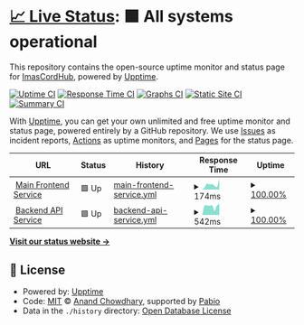 # [📈 Live Status](https://hizumiaoba.github.io/imas-cord-hub-health-monitor/): <!--live status--> **🟩 All systems operational**

This repository contains the open-source uptime monitor and status page for [ImasCordHub](https://imas-cord-hub.vercel.app/), powered by [Upptime](https://github.com/upptime/upptime).

[![Uptime CI](https://github.com/hizumiaoba/imas-cord-hub-health-monitor/workflows/Uptime%20CI/badge.svg)](https://github.com/hizumiaoba/imas-cord-hub-health-monitor/actions?query=workflow%3A%22Uptime+CI%22)
[![Response Time CI](https://github.com/hizumiaoba/imas-cord-hub-health-monitor/workflows/Response%20Time%20CI/badge.svg)](https://github.com/hizumiaoba/imas-cord-hub-health-monitor/actions?query=workflow%3A%22Response+Time+CI%22)
[![Graphs CI](https://github.com/hizumiaoba/imas-cord-hub-health-monitor/workflows/Graphs%20CI/badge.svg)](https://github.com/hizumiaoba/imas-cord-hub-health-monitor/actions?query=workflow%3A%22Graphs+CI%22)
[![Static Site CI](https://github.com/hizumiaoba/imas-cord-hub-health-monitor/workflows/Static%20Site%20CI/badge.svg)](https://github.com/hizumiaoba/imas-cord-hub-health-monitor/actions?query=workflow%3A%22Static+Site+CI%22)
[![Summary CI](https://github.com/hizumiaoba/imas-cord-hub-health-monitor/workflows/Summary%20CI/badge.svg)](https://github.com/hizumiaoba/imas-cord-hub-health-monitor/actions?query=workflow%3A%22Summary+CI%22)

With [Upptime](https://upptime.js.org), you can get your own unlimited and free uptime monitor and status page, powered entirely by a GitHub repository. We use [Issues](https://github.com/upptime/upptime/issues) as incident reports, [Actions](https://github.com/hizumiaoba/imas-cord-hub-health-monitor/actions) as uptime monitors, and [Pages](https://demo.upptime.js.org) for the status page.

<!--start: status pages-->
<!-- This summary is generated by Upptime (https://github.com/upptime/upptime) -->
<!-- Do not edit this manually, your changes will be overwritten -->
<!-- prettier-ignore -->
| URL | Status | History | Response Time | Uptime |
| --- | ------ | ------- | ------------- | ------ |
| <img alt="" src="https://icons.duckduckgo.com/ip3/imas-cord-hub.vercel.app.ico" height="13"> [Main Frontend Service](https://imas-cord-hub.vercel.app/) | 🟩 Up | [main-frontend-service.yml](https://github.com/hizumiaoba/imas-cord-hub-health-monitor/commits/HEAD/history/main-frontend-service.yml) | <details><summary><img alt="Response time graph" src="./graphs/main-frontend-service/response-time-week.png" height="20"> 174ms</summary><br><a href="https://hizumiaoba.github.io/imas-cord-hub-health-monitor/history/main-frontend-service"><img alt="Response time 139" src="https://img.shields.io/endpoint?url=https%3A%2F%2Fraw.githubusercontent.com%2Fhizumiaoba%2Fimas-cord-hub-health-monitor%2FHEAD%2Fapi%2Fmain-frontend-service%2Fresponse-time.json"></a><br><a href="https://hizumiaoba.github.io/imas-cord-hub-health-monitor/history/main-frontend-service"><img alt="24-hour response time 363" src="https://img.shields.io/endpoint?url=https%3A%2F%2Fraw.githubusercontent.com%2Fhizumiaoba%2Fimas-cord-hub-health-monitor%2FHEAD%2Fapi%2Fmain-frontend-service%2Fresponse-time-day.json"></a><br><a href="https://hizumiaoba.github.io/imas-cord-hub-health-monitor/history/main-frontend-service"><img alt="7-day response time 174" src="https://img.shields.io/endpoint?url=https%3A%2F%2Fraw.githubusercontent.com%2Fhizumiaoba%2Fimas-cord-hub-health-monitor%2FHEAD%2Fapi%2Fmain-frontend-service%2Fresponse-time-week.json"></a><br><a href="https://hizumiaoba.github.io/imas-cord-hub-health-monitor/history/main-frontend-service"><img alt="30-day response time 127" src="https://img.shields.io/endpoint?url=https%3A%2F%2Fraw.githubusercontent.com%2Fhizumiaoba%2Fimas-cord-hub-health-monitor%2FHEAD%2Fapi%2Fmain-frontend-service%2Fresponse-time-month.json"></a><br><a href="https://hizumiaoba.github.io/imas-cord-hub-health-monitor/history/main-frontend-service"><img alt="1-year response time 127" src="https://img.shields.io/endpoint?url=https%3A%2F%2Fraw.githubusercontent.com%2Fhizumiaoba%2Fimas-cord-hub-health-monitor%2FHEAD%2Fapi%2Fmain-frontend-service%2Fresponse-time-year.json"></a></details> | <details><summary><a href="https://hizumiaoba.github.io/imas-cord-hub-health-monitor/history/main-frontend-service">100.00%</a></summary><a href="https://hizumiaoba.github.io/imas-cord-hub-health-monitor/history/main-frontend-service"><img alt="All-time uptime 99.99%" src="https://img.shields.io/endpoint?url=https%3A%2F%2Fraw.githubusercontent.com%2Fhizumiaoba%2Fimas-cord-hub-health-monitor%2FHEAD%2Fapi%2Fmain-frontend-service%2Fuptime.json"></a><br><a href="https://hizumiaoba.github.io/imas-cord-hub-health-monitor/history/main-frontend-service"><img alt="24-hour uptime 100.00%" src="https://img.shields.io/endpoint?url=https%3A%2F%2Fraw.githubusercontent.com%2Fhizumiaoba%2Fimas-cord-hub-health-monitor%2FHEAD%2Fapi%2Fmain-frontend-service%2Fuptime-day.json"></a><br><a href="https://hizumiaoba.github.io/imas-cord-hub-health-monitor/history/main-frontend-service"><img alt="7-day uptime 100.00%" src="https://img.shields.io/endpoint?url=https%3A%2F%2Fraw.githubusercontent.com%2Fhizumiaoba%2Fimas-cord-hub-health-monitor%2FHEAD%2Fapi%2Fmain-frontend-service%2Fuptime-week.json"></a><br><a href="https://hizumiaoba.github.io/imas-cord-hub-health-monitor/history/main-frontend-service"><img alt="30-day uptime 100.00%" src="https://img.shields.io/endpoint?url=https%3A%2F%2Fraw.githubusercontent.com%2Fhizumiaoba%2Fimas-cord-hub-health-monitor%2FHEAD%2Fapi%2Fmain-frontend-service%2Fuptime-month.json"></a><br><a href="https://hizumiaoba.github.io/imas-cord-hub-health-monitor/history/main-frontend-service"><img alt="1-year uptime 99.99%" src="https://img.shields.io/endpoint?url=https%3A%2F%2Fraw.githubusercontent.com%2Fhizumiaoba%2Fimas-cord-hub-health-monitor%2FHEAD%2Fapi%2Fmain-frontend-service%2Fuptime-year.json"></a></details>
| <img alt="" src="https://icons.duckduckgo.com/ip3/imas-cord-hub-backend-api.vercel.app.ico" height="13"> [Backend API Service](https://imas-cord-hub-backend-api.vercel.app/api/health) | 🟩 Up | [backend-api-service.yml](https://github.com/hizumiaoba/imas-cord-hub-health-monitor/commits/HEAD/history/backend-api-service.yml) | <details><summary><img alt="Response time graph" src="./graphs/backend-api-service/response-time-week.png" height="20"> 542ms</summary><br><a href="https://hizumiaoba.github.io/imas-cord-hub-health-monitor/history/backend-api-service"><img alt="Response time 555" src="https://img.shields.io/endpoint?url=https%3A%2F%2Fraw.githubusercontent.com%2Fhizumiaoba%2Fimas-cord-hub-health-monitor%2FHEAD%2Fapi%2Fbackend-api-service%2Fresponse-time.json"></a><br><a href="https://hizumiaoba.github.io/imas-cord-hub-health-monitor/history/backend-api-service"><img alt="24-hour response time 676" src="https://img.shields.io/endpoint?url=https%3A%2F%2Fraw.githubusercontent.com%2Fhizumiaoba%2Fimas-cord-hub-health-monitor%2FHEAD%2Fapi%2Fbackend-api-service%2Fresponse-time-day.json"></a><br><a href="https://hizumiaoba.github.io/imas-cord-hub-health-monitor/history/backend-api-service"><img alt="7-day response time 542" src="https://img.shields.io/endpoint?url=https%3A%2F%2Fraw.githubusercontent.com%2Fhizumiaoba%2Fimas-cord-hub-health-monitor%2FHEAD%2Fapi%2Fbackend-api-service%2Fresponse-time-week.json"></a><br><a href="https://hizumiaoba.github.io/imas-cord-hub-health-monitor/history/backend-api-service"><img alt="30-day response time 488" src="https://img.shields.io/endpoint?url=https%3A%2F%2Fraw.githubusercontent.com%2Fhizumiaoba%2Fimas-cord-hub-health-monitor%2FHEAD%2Fapi%2Fbackend-api-service%2Fresponse-time-month.json"></a><br><a href="https://hizumiaoba.github.io/imas-cord-hub-health-monitor/history/backend-api-service"><img alt="1-year response time 559" src="https://img.shields.io/endpoint?url=https%3A%2F%2Fraw.githubusercontent.com%2Fhizumiaoba%2Fimas-cord-hub-health-monitor%2FHEAD%2Fapi%2Fbackend-api-service%2Fresponse-time-year.json"></a></details> | <details><summary><a href="https://hizumiaoba.github.io/imas-cord-hub-health-monitor/history/backend-api-service">100.00%</a></summary><a href="https://hizumiaoba.github.io/imas-cord-hub-health-monitor/history/backend-api-service"><img alt="All-time uptime 100.00%" src="https://img.shields.io/endpoint?url=https%3A%2F%2Fraw.githubusercontent.com%2Fhizumiaoba%2Fimas-cord-hub-health-monitor%2FHEAD%2Fapi%2Fbackend-api-service%2Fuptime.json"></a><br><a href="https://hizumiaoba.github.io/imas-cord-hub-health-monitor/history/backend-api-service"><img alt="24-hour uptime 100.00%" src="https://img.shields.io/endpoint?url=https%3A%2F%2Fraw.githubusercontent.com%2Fhizumiaoba%2Fimas-cord-hub-health-monitor%2FHEAD%2Fapi%2Fbackend-api-service%2Fuptime-day.json"></a><br><a href="https://hizumiaoba.github.io/imas-cord-hub-health-monitor/history/backend-api-service"><img alt="7-day uptime 100.00%" src="https://img.shields.io/endpoint?url=https%3A%2F%2Fraw.githubusercontent.com%2Fhizumiaoba%2Fimas-cord-hub-health-monitor%2FHEAD%2Fapi%2Fbackend-api-service%2Fuptime-week.json"></a><br><a href="https://hizumiaoba.github.io/imas-cord-hub-health-monitor/history/backend-api-service"><img alt="30-day uptime 100.00%" src="https://img.shields.io/endpoint?url=https%3A%2F%2Fraw.githubusercontent.com%2Fhizumiaoba%2Fimas-cord-hub-health-monitor%2FHEAD%2Fapi%2Fbackend-api-service%2Fuptime-month.json"></a><br><a href="https://hizumiaoba.github.io/imas-cord-hub-health-monitor/history/backend-api-service"><img alt="1-year uptime 100.00%" src="https://img.shields.io/endpoint?url=https%3A%2F%2Fraw.githubusercontent.com%2Fhizumiaoba%2Fimas-cord-hub-health-monitor%2FHEAD%2Fapi%2Fbackend-api-service%2Fuptime-year.json"></a></details>

<!--end: status pages-->

[**Visit our status website →**](https://hizumiaoba.github.io/imas-cord-hub-health-monitor/)

## 📄 License

- Powered by: [Upptime](https://github.com/upptime/upptime)
- Code: [MIT](./LICENSE) © [Anand Chowdhary](https://anandchowdhary.com), supported by [Pabio](https://pabio.com)
- Data in the `./history` directory: [Open Database License](https://opendatacommons.org/licenses/odbl/1-0/)
